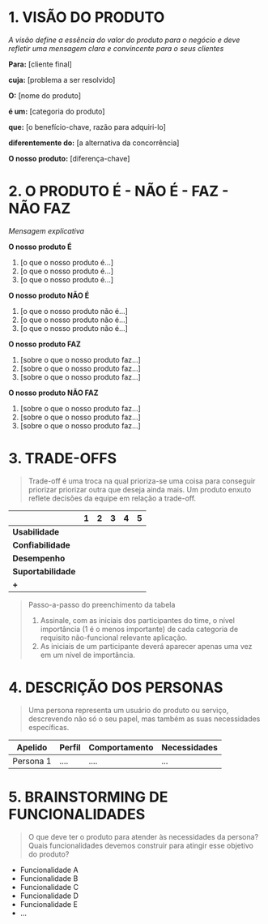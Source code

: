 # 1. VISÃO DO PRODUTO

_A visão define a essência do valor do produto para o negócio e deve refletir uma mensagem clara e convincente para o seus clientes_

**Para:** [cliente final]

**cuja:** [problema a ser resolvido]

**O:** [nome do produto]

**é um:** [categoria do produto]

**que:** [o benefício-chave, razão para adquiri-lo]

**diferentemente do:** [a alternativa da concorrência]

**O nosso produto:** [diferença-chave]

# 2. O PRODUTO É - NÃO É - FAZ - NÃO FAZ

_Mensagem explicativa_

**O nosso produto É** 
1. [o que o nosso produto é...]
2. [o que o nosso produto é...]
3. [o que o nosso produto é...]

**O nosso produto NÃO É** 
1. [o que o nosso produto não é...]
2. [o que o nosso produto não é...]
3. [o que o nosso produto não é...]

**O nosso produto FAZ** 
1. [sobre o que o nosso produto faz...]
2. [sobre o que o nosso produto faz...]
3. [sobre o que o nosso produto faz...]

**O nosso produto NÃO FAZ** 
1. [sobre o que o nosso produto faz...]
2. [sobre o que o nosso produto faz...]
3. [sobre o que o nosso produto faz...]

# 3. TRADE-OFFS
> Trade-off é uma troca na qual prioriza-se uma coisa para conseguir priorizar
> priorizar outra que deseja ainda mais. Um produto enxuto reflete decisões da
> equipe em relação a trade-off.


|                     	| **1** 	| **2** 	| **3** 	| **4** 	| **5** 	|
|---------------------	|-------	|-------	|-------	|-------	|-------	|
| **Usabilidade**     	|       	|       	|       	|       	|       	|
| **Confiabilidade**  	|       	|       	|       	|       	|       	|
| **Desempenho**      	|       	|       	|       	|       	|       	|
| **Suportabilidade** 	|       	|       	|       	|       	|       	|
| **+**               	|       	|       	|       	|       	|       	|

> Passo-a-passo do preenchimento da tabela
>
> 1. Assinale, com as iniciais dos participantes do time, o nível importância (1 é o menos importante) de cada categoria de requisito não-funcional relevante aplicação. 
> 2. As iniciais de um participante deverá aparecer apenas uma vez em um nível de importância.

# 4. DESCRIÇÃO DOS PERSONAS

> Uma persona representa um usuário do produto ou serviço, descrevendo não só o 
> seu papel, mas também as suas necessidades específicas.

| **Apelido** | **Perfil** | **Comportamento** | **Necessidades** |
|-------------|------------|-------------------|------------------|
| Persona 1   |  ....      | ....              | ...              |

# 5. BRAINSTORMING DE FUNCIONALIDADES

> O que deve ter o produto para atender às necessidades da persona? Quais funcionalidades
> devemos construir para atingir esse objetivo do produto?

* Funcionalidade A
* Funcionalidade B
* Funcionalidade C
* Funcionalidade D
* Funcionalidade E
* ...
